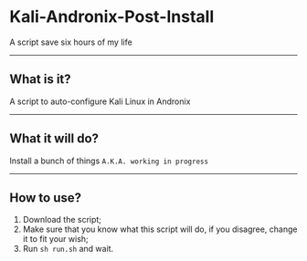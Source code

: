 # Kali-Andronix-Post-Install
A script save six hours of my life

---

## What is it?

A script to auto-configure Kali Linux in Andronix

---

## What it will do?

Install a bunch of things `A.K.A. working in progress`

---

## How to use?

1. Download the script;
2. Make sure that you know what this script will do, if you disagree, change it to fit your wish;
3. Run `sh run.sh` and wait.
